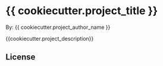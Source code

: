 # {{ cookiecutter.project_title }}

By: {{ cookiecutter.project_author_name }}

{{cookiecutter.project_description}}

## License